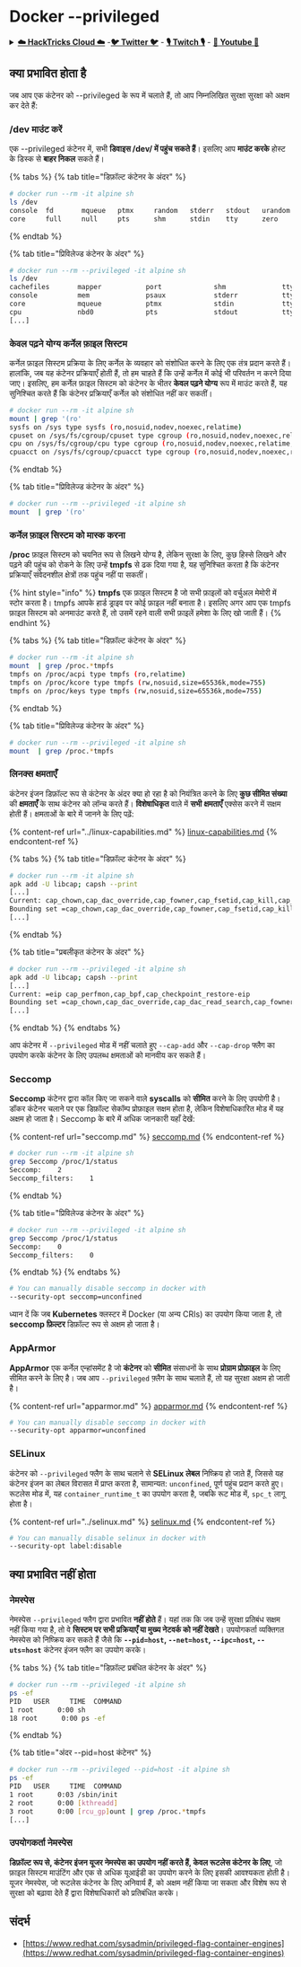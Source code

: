 # Docker --privileged

<details>

<summary><a href="https://cloud.hacktricks.xyz/pentesting-cloud/pentesting-cloud-methodology"><strong>☁️ HackTricks Cloud ☁️</strong></a> -<a href="https://twitter.com/hacktricks_live"><strong>🐦 Twitter 🐦</strong></a> - <a href="https://www.twitch.tv/hacktricks_live/schedule"><strong>🎙️ Twitch 🎙️</strong></a> - <a href="https://www.youtube.com/@hacktricks_LIVE"><strong>🎥 Youtube 🎥</strong></a></summary>

* क्या आप **साइबर सुरक्षा कंपनी** में काम करते हैं? क्या आप अपनी **कंपनी का हैकट्रिक्स में विज्ञापित करना चाहते हैं**? या क्या आप **PEASS के नवीनतम संस्करण देखना चाहते हैं या हैकट्रिक्स को पीडीएफ में डाउनलोड करना चाहते हैं**? [**सब्सक्रिप्शन प्लान**](https://github.com/sponsors/carlospolop) की जाँच करें!
* [**दी पीएस फैमिली**](https://opensea.io/collection/the-peass-family) की खोज करें, हमारा विशेष [**एनएफटी**](https://opensea.io/collection/the-peass-family) संग्रह
* [**आधिकारिक पीएस और हैकट्रिक्स स्वैग**](https://peass.creator-spring.com) प्राप्त करें
* **शामिल हों** [**💬**](https://emojipedia.org/speech-balloon/) [**डिस्कॉर्ड समूह**](https://discord.gg/hRep4RUj7f) या [**टेलीग्राम समूह**](https://t.me/peass) या **मुझे** **ट्विटर** 🐦[**@carlospolopm**](https://twitter.com/hacktricks_live)** पर** **फॉलो** करें।
* **हैकिंग ट्रिक्स साझा करें, [हैकट्रिक्स रेपो](https://github.com/carlospolop/hacktricks) और [हैकट्रिक्स-क्लाउड रेपो](https://github.com/carlospolop/hacktricks-cloud) में पीआर जमा करके**।

</details>

## क्या प्रभावित होता है

जब आप एक कंटेनर को --privileged के रूप में चलाते हैं, तो आप निम्नलिखित सुरक्षा सुरक्षा को अक्षम कर देते हैं:

### /dev माउंट करें

एक --privileged कंटेनर में, सभी **डिवाइस /dev/ में पहुंच सकते हैं**। इसलिए आप **माउंट करके** होस्ट के डिस्क से **बाहर निकल** सकते हैं।

{% tabs %}
{% tab title="डिफ़ॉल्ट कंटेनर के अंदर" %}
```bash
# docker run --rm -it alpine sh
ls /dev
console  fd       mqueue   ptmx     random   stderr   stdout   urandom
core     full     null     pts      shm      stdin    tty      zero
```
{% endtab %}

{% tab title="प्रिविलेज्ड कंटेनर के अंदर" %}
```bash
# docker run --rm --privileged -it alpine sh
ls /dev
cachefiles       mapper           port             shm              tty24            tty44            tty7
console          mem              psaux            stderr           tty25            tty45            tty8
core             mqueue           ptmx             stdin            tty26            tty46            tty9
cpu              nbd0             pts              stdout           tty27            tty47            ttyS0
[...]
```
### केवल पढ़ने योग्य कर्नेल फ़ाइल सिस्टम

कर्नेल फ़ाइल सिस्टम प्रक्रिया के लिए कर्नेल के व्यवहार को संशोधित करने के लिए एक तंत्र प्रदान करते हैं। हालांकि, जब यह कंटेनर प्रक्रियाएँ होती हैं, तो हम चाहते हैं कि उन्हें कर्नेल में कोई भी परिवर्तन न करने दिया जाए। इसलिए, हम कर्नेल फ़ाइल सिस्टम को कंटेनर के भीतर **केवल पढ़ने योग्य** रूप में माउंट करते हैं, यह सुनिश्चित करते हैं कि कंटेनर प्रक्रियाएँ कर्नेल को संशोधित नहीं कर सकतीं।
```bash
# docker run --rm -it alpine sh
mount | grep '(ro'
sysfs on /sys type sysfs (ro,nosuid,nodev,noexec,relatime)
cpuset on /sys/fs/cgroup/cpuset type cgroup (ro,nosuid,nodev,noexec,relatime,cpuset)
cpu on /sys/fs/cgroup/cpu type cgroup (ro,nosuid,nodev,noexec,relatime,cpu)
cpuacct on /sys/fs/cgroup/cpuacct type cgroup (ro,nosuid,nodev,noexec,relatime,cpuacct)
```
{% endtab %}

{% tab title="प्रिविलेज्ड कंटेनर के अंदर" %}
```bash
# docker run --rm --privileged -it alpine sh
mount  | grep '(ro'
```
### कर्नेल फ़ाइल सिस्टम को मास्क करना

**/proc** फ़ाइल सिस्टम को चयनित रूप से लिखने योग्य है, लेकिन सुरक्षा के लिए, कुछ हिस्से लिखने और पढ़ने की पहुंच को रोकने के लिए उन्हें **tmpfs** से ढक दिया गया है, यह सुनिश्चित करता है कि कंटेनर प्रक्रियाएँ संवेदनशील क्षेत्रों तक पहुंच नहीं पा सकतीं।

{% hint style="info" %}
**tmpfs** एक फ़ाइल सिस्टम है जो सभी फ़ाइलों को वर्चुअल मेमोरी में स्टोर करता है। tmpfs आपके हार्ड ड्राइव पर कोई फ़ाइल नहीं बनाता है। इसलिए अगर आप एक tmpfs फ़ाइल सिस्टम को अनमाउंट करते हैं, तो उसमें रहने वाली सभी फ़ाइलें हमेशा के लिए खो जाती हैं।
{% endhint %}

{% tabs %}
{% tab title="डिफ़ॉल्ट कंटेनर के अंदर" %}
```bash
# docker run --rm -it alpine sh
mount  | grep /proc.*tmpfs
tmpfs on /proc/acpi type tmpfs (ro,relatime)
tmpfs on /proc/kcore type tmpfs (rw,nosuid,size=65536k,mode=755)
tmpfs on /proc/keys type tmpfs (rw,nosuid,size=65536k,mode=755)
```
{% endtab %}

{% tab title="प्रिविलेज्ड कंटेनर के अंदर" %}
```bash
# docker run --rm --privileged -it alpine sh
mount  | grep /proc.*tmpfs
```
### लिनक्स क्षमताएँ

कंटेनर इंजन डिफ़ॉल्ट रूप से कंटेनर के अंदर क्या हो रहा है को नियंत्रित करने के लिए **कुछ सीमित संख्या** की **क्षमताएँ** के साथ कंटेनर को लॉन्च करते हैं। **विशेषाधिकृत** वाले में **सभी** **क्षमताएँ** एक्सेस करने में सक्षम होती हैं। क्षमताओं के बारे में जानने के लिए पढ़ें:

{% content-ref url="../linux-capabilities.md" %}
[linux-capabilities.md](../linux-capabilities.md)
{% endcontent-ref %}

{% tabs %}
{% tab title="डिफ़ॉल्ट कंटेनर के अंदर" %}
```bash
# docker run --rm -it alpine sh
apk add -U libcap; capsh --print
[...]
Current: cap_chown,cap_dac_override,cap_fowner,cap_fsetid,cap_kill,cap_setgid,cap_setuid,cap_setpcap,cap_net_bind_service,cap_net_raw,cap_sys_chroot,cap_mknod,cap_audit_write,cap_setfcap=eip
Bounding set =cap_chown,cap_dac_override,cap_fowner,cap_fsetid,cap_kill,cap_setgid,cap_setuid,cap_setpcap,cap_net_bind_service,cap_net_raw,cap_sys_chroot,cap_mknod,cap_audit_write,cap_setfcap
[...]
```
{% endtab %}

{% tab title="प्रबलीकृत कंटेनर के अंदर" %}
```bash
# docker run --rm --privileged -it alpine sh
apk add -U libcap; capsh --print
[...]
Current: =eip cap_perfmon,cap_bpf,cap_checkpoint_restore-eip
Bounding set =cap_chown,cap_dac_override,cap_dac_read_search,cap_fowner,cap_fsetid,cap_kill,cap_setgid,cap_setuid,cap_setpcap,cap_linux_immutable,cap_net_bind_service,cap_net_broadcast,cap_net_admin,cap_net_raw,cap_ipc_lock,cap_ipc_owner,cap_sys_module,cap_sys_rawio,cap_sys_chroot,cap_sys_ptrace,cap_sys_pacct,cap_sys_admin,cap_sys_boot,cap_sys_nice,cap_sys_resource,cap_sys_time,cap_sys_tty_config,cap_mknod,cap_lease,cap_audit_write,cap_audit_control,cap_setfcap,cap_mac_override,cap_mac_admin,cap_syslog,cap_wake_alarm,cap_block_suspend,cap_audit_read
[...]
```
{% endtab %}
{% endtabs %}

आप कंटेनर में `--privileged` मोड में नहीं चलाते हुए `--cap-add` और `--cap-drop` फ्लैग का उपयोग करके कंटेनर के लिए उपलब्ध क्षमताओं को मानवीय कर सकते हैं।

### Seccomp

**Seccomp** कंटेनर द्वारा कॉल किए जा सकने वाले **syscalls** को **सीमित** करने के लिए उपयोगी है। डॉकर कंटेनर चलाने पर एक डिफ़ॉल्ट सेकॉम्प प्रोफ़ाइल सक्षम होता है, लेकिन विशेषाधिकारित मोड में यह अक्षम हो जाता है। Seccomp के बारे में अधिक जानकारी यहाँ देखें:

{% content-ref url="seccomp.md" %}
[seccomp.md](seccomp.md)
{% endcontent-ref %}
```bash
# docker run --rm -it alpine sh
grep Seccomp /proc/1/status
Seccomp:	2
Seccomp_filters:	1
```
{% endtab %}

{% tab title="प्रिविलेज्ड कंटेनर के अंदर" %}
```bash
# docker run --rm --privileged -it alpine sh
grep Seccomp /proc/1/status
Seccomp:	0
Seccomp_filters:	0
```
{% endtab %}
{% endtabs %}
```bash
# You can manually disable seccomp in docker with
--security-opt seccomp=unconfined
```
ध्यान दें कि जब **Kubernetes** क्लस्टर में Docker (या अन्य CRIs) का उपयोग किया जाता है, तो **seccomp फ़िल्टर** डिफ़ॉल्ट रूप से अक्षम हो जाता है।

### AppArmor

**AppArmor** एक कर्नेल एन्हांसमेंट है जो **कंटेनर** को **सीमित** संसाधनों के साथ **प्रोग्राम प्रोफ़ाइल** के लिए सीमित करने के लिए है। जब आप `--privileged` फ़्लैग के साथ चलाते हैं, तो यह सुरक्षा अक्षम हो जाती है।

{% content-ref url="apparmor.md" %}
[apparmor.md](apparmor.md)
{% endcontent-ref %}
```bash
# You can manually disable seccomp in docker with
--security-opt apparmor=unconfined
```
### SELinux

कंटेनर को `--privileged` फ्लैग के साथ चलाने से **SELinux लेबल** निष्क्रिय हो जाते हैं, जिससे यह कंटेनर इंजन का लेबल विरासत में प्राप्त करता है, सामान्यत: `unconfined`, पूर्ण पहुंच प्रदान करते हुए। रूटलेस मोड में, यह `container_runtime_t` का उपयोग करता है, जबकि रूट मोड में, `spc_t` लागू होता है।

{% content-ref url="../selinux.md" %}
[selinux.md](../selinux.md)
{% endcontent-ref %}
```bash
# You can manually disable selinux in docker with
--security-opt label:disable
```
## क्या प्रभावित नहीं होता

### नेमस्पेस

नेमस्पेस `--privileged` फ्लैग द्वारा प्रभावित **नहीं होते** हैं। यहां तक कि जब उन्हें सुरक्षा प्रतिबंध सक्षम नहीं किया गया है, तो वे **सिस्टम पर सभी प्रक्रियाएँ या मुख्य नेटवर्क को नहीं देखते**। उपयोगकर्ता व्यक्तिगत नेमस्पेस को निष्क्रिय कर सकते हैं जैसे कि **`--pid=host`, `--net=host`, `--ipc=host`, `--uts=host`** कंटेनर इंजन फ्लैग का उपयोग करके।

{% tabs %}
{% tab title="डिफ़ॉल्ट प्रबंधित कंटेनर के अंदर" %}
```bash
# docker run --rm --privileged -it alpine sh
ps -ef
PID   USER     TIME  COMMAND
1 root      0:00 sh
18 root      0:00 ps -ef
```
{% endtab %}

{% tab title="अंदर --pid=host कंटेनर" %}
```bash
# docker run --rm --privileged --pid=host -it alpine sh
ps -ef
PID   USER     TIME  COMMAND
1 root      0:03 /sbin/init
2 root      0:00 [kthreadd]
3 root      0:00 [rcu_gp]ount | grep /proc.*tmpfs
[...]
```
### उपयोगकर्ता नेमस्पेस

**डिफ़ॉल्ट रूप से, कंटेनर इंजन यूजर नेमस्पेस का उपयोग नहीं करते हैं, केवल रूटलेस कंटेनर के लिए**, जो फ़ाइल सिस्टम माउंटिंग और एक से अधिक यूआईडी का उपयोग करने के लिए इसकी आवश्यकता होती है। यूजर नेमस्पेस, जो रूटलेस कंटेनर के लिए अनिवार्य हैं, को अक्षम नहीं किया जा सकता और विशेष रूप से सुरक्षा को बढ़ावा देते हैं द्वारा विशेषाधिकारों को प्रतिबंधित करके।

## संदर्भ

* [https://www.redhat.com/sysadmin/privileged-flag-container-engines](https://www.redhat.com/sysadmin/privileged-flag-container-engines)
